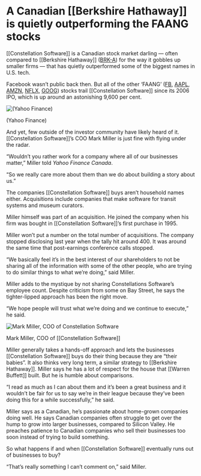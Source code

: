 # A Canadian [[Berkshire Hathaway]] is quietly outperforming the FAANG stocks

[[Constellation Software]] is a Canadian stock market darling — often compared to [[Berkshire Hathaway]] ([BRK-A](https://ca.finance.yahoo.com/quote/BRK-A?p=BRK-A&.tsrc=fin-srch)) for the way it gobbles up smaller firms — that has quietly outperformed some of the biggest names in U.S. tech.

Facebook wasn’t public back then. But all of the other ‘FAANG’ ([FB](https://ca.finance.yahoo.com/quote/FB?p=FB&.tsrc=fin-srch), [AAPL](https://ca.finance.yahoo.com/quote/AAPL?p=AAPL&.tsrc=fin-srch), [AMZN](https://ca.finance.yahoo.com/quote/AMZN?p=AMZN&.tsrc=fin-srch), [NFLX](https://ca.finance.yahoo.com/quote/NFLX?p=NFLX&.tsrc=fin-srch), [GOOG](https://ca.finance.yahoo.com/quote/GOOG?p=GOOG&.tsrc=fin-srch)) stocks trail [[Constellation Software]] since its 2006 IPO, which is up around an astonishing 9,600 per cent.

![(Yahoo Finance)](https://s.yimg.com/ny/api/res/1.2/1jVh0Yi0TO0.qW3TEH4LlQ--/YXBwaWQ9aGlnaGxhbmRlcjt3PTk2MDtoPTQ3MjtjZj13ZWJw/https://img.huffingtonpost.com/asset/5cf6b40e210000730de6955f.png)

(Yahoo Finance)

And yet, few outside of the investor community have likely heard of it. [[Constellation Software]]’s COO Mark Miller is just fine with flying under the radar.

“Wouldn’t you rather work for a company where all of our businesses matter,” Miller told _Yahoo Finance Canada_.

“So we really care more about them than we do about building a story about us.”

The companies [[Constellation Software]] buys aren’t household names either. Acquisitions include companies that make software for transit systems and museum curators.

Miller himself was part of an acquisition. He joined the company when his firm was bought in [[Constellation Software]]’s first purchase in 1995.

Miller won’t put a number on the total number of acquisitions. The company stopped disclosing last year when the tally hit around 400. It was around the same time that post-earnings conference calls stopped.

“We basically feel it’s in the best interest of our shareholders to not be sharing all of the information with some of the other people, who are trying to do similar things to what we’re doing,” said Miller.

Miller adds to the mystique by not sharing Constellations Software’s employee count. Despite criticism from some on Bay Street, he says the tighter-lipped approach has been the right move.

“We hope people will trust what we’re doing and we continue to execute,” he said.

![Mark Miller, COO of Constellation Software](https://s.yimg.com/ny/api/res/1.2/44FsqiApNPET6Ofl9.XJQA--/YXBwaWQ9aGlnaGxhbmRlcjt3PTk2MDtoPTk2MDtjZj13ZWJw/https://img.huffingtonpost.com/asset/5cf6b537240000550b8573f6.jpeg)

Mark Miller, COO of [[Constellation Software]]

Miller generally takes a hands-off approach and lets the businesses [[Constellation Software]] buys do their thing because they are “their babies”. It also thinks very long term, a similar strategy to [[Berkshire Hathaway]]. Miller says he has a lot of respect for the house that [[Warren Buffett]] built. But he is humble about comparisons.

“I read as much as I can about them and it’s been a great business and it wouldn’t be fair for us to say we’re in their league because they’ve been doing this for a while successfully,” he said.

Miller says as a Canadian, he’s passionate about home-grown companies doing well. He says Canadian companies often struggle to get over the hump to grow into larger businesses, compared to Silicon Valley. He preaches patience to Canadian companies who sell their businesses too soon instead of trying to build something.

So what happens if and when [[Constellation Software]] eventually runs out of businesses to buy?

“That’s really something I can’t comment on,” said Miller.